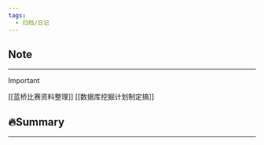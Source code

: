 ```yaml
---
tags:
  - 归档/日记
---
```


## Note

---

> [!Important]
> [[蓝桥比赛资料整理]]
> [[数据库挖掘计划制定搞]]

## 🔥Summary

---
